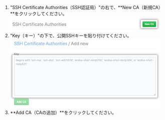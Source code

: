 1. "SSH Certificate Authorities（SSH認証局）"の右で、**New CA（新規CA）**をクリックしてください。 ![新規CAボタン](/assets/images/help/organizations/new-ca-button.png)
2. "Key（キー）"の下で、公開SSHキーを貼り付けてください。 ![CA追加のためのキーフィールド](/assets/images/help/organizations/ca-key-field.png)
3. **Add CA（CAの追加）**をクリックしてください。
